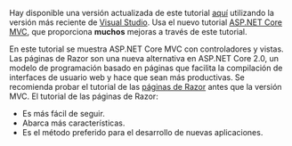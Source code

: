 Hay disponible una versión actualizada de este tutorial [aquí](https://docs.microsoft.com/aspnet/core/tutorials/first-mvc-app/start-mvc) utilizando la versión más reciente de [Visual Studio](https://visualstudio.microsoft.com/). Usa el nuevo tutorial [ASP.NET Core MVC](https://docs.microsoft.com/aspnet/core/mvc/), que proporciona **muchos** mejoras a través de este tutorial.

En este tutorial se muestra ASP.NET Core MVC con controladores y vistas. Las páginas de Razor son una nueva alternativa en ASP.NET Core 2.0, un modelo de programación basado en páginas que facilita la compilación de interfaces de usuario web y hace que sean más productivas. Se recomienda probar el tutorial de las [páginas de Razor](https://docs.microsoft.com/aspnet/core/mvc/razor-pages) antes que la versión MVC. El tutorial de las páginas de Razor:

* Es más fácil de seguir.
* Abarca más características.
* Es el método preferido para el desarrollo de nuevas aplicaciones.

